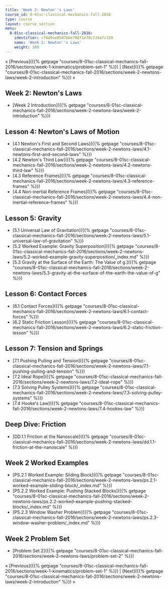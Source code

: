 ```yaml
---
title: 'Week 2: Newton''s Laws'
course_id: 8-01sc-classical-mechanics-fall-2016
type: course
layout: course_section
menu:
  8-01sc-classical-mechanics-fall-2016:
    identifier: cf6d9ae85d7b6e788f1e70cf24afc329
    name: 'Week 2: Newton''s Laws'
    weight: 380
---
```

« [Previous]({{% getpage "courses/8-01sc-classical-mechanics-fall-2016/sections/week-1-kinematics/problem-set-1" %}}) | [Next]({{% getpage "courses/8-01sc-classical-mechanics-fall-2016/sections/week-2-newtons-laws/week-2-introduction" %}}) »

Week 2: Newton's Laws
---------------------

*   [Week 2 Introduction]({{% getpage "courses/8-01sc-classical-mechanics-fall-2016/sections/week-2-newtons-laws/week-2-introduction" %}})

Lesson 4: Newton's Laws of Motion
---------------------------------

*   [4.1 Newton's First and Second Laws]({{% getpage "courses/8-01sc-classical-mechanics-fall-2016/sections/week-2-newtons-laws/4.1-newtons-first-and-second-laws" %}})
*   [4.2 Newton's Third Law]({{% getpage "courses/8-01sc-classical-mechanics-fall-2016/sections/week-2-newtons-laws/4.2-newtons-third-law" %}})
*   [4.3 Reference Frames]({{% getpage "courses/8-01sc-classical-mechanics-fall-2016/sections/week-2-newtons-laws/4.3-reference-frames" %}})
*   [4.4 Non-inertial Reference Frames]({{% getpage "courses/8-01sc-classical-mechanics-fall-2016/sections/week-2-newtons-laws/4.4-non-inertial-reference-frames" %}})

Lesson 5: Gravity
-----------------

*   [5.1 Universal Law of Gravitation]({{% getpage "courses/8-01sc-classical-mechanics-fall-2016/sections/week-2-newtons-laws/5.1-universal-law-of-gravitation" %}})
*   [5.2 Worked Example: Gravity Superposition]({{% getpage "courses/8-01sc-classical-mechanics-fall-2016/sections/week-2-newtons-laws/5.2-worked-example-gravity-superposition/_index.md" %}})
*   [5.3 Gravity at the Surface of the Earth: The Value of g.]({{% getpage "courses/8-01sc-classical-mechanics-fall-2016/sections/week-2-newtons-laws/5.3-gravity-at-the-surface-of-the-earth-the-value-of-g" %}})

Lesson 6: Contact Forces
------------------------

*   [6.1 Contact Forces]({{% getpage "courses/8-01sc-classical-mechanics-fall-2016/sections/week-2-newtons-laws/6.1-contact-forces" %}})
*   [6.2 Static Friction Lesson]({{% getpage "courses/8-01sc-classical-mechanics-fall-2016/sections/week-2-newtons-laws/6.2-static-friction-lesson" %}})

Lesson 7: Tension and Springs
-----------------------------

*   [7.1 Pushing Pulling and Tension]({{% getpage "courses/8-01sc-classical-mechanics-fall-2016/sections/week-2-newtons-laws/7.1-pushing-pulling-and-tension" %}})
*   [7.2 Ideal Rope]({{% getpage "courses/8-01sc-classical-mechanics-fall-2016/sections/week-2-newtons-laws/7.2-ideal-rope" %}})
*   [7.3 Solving Pulley Systems]({{% getpage "courses/8-01sc-classical-mechanics-fall-2016/sections/week-2-newtons-laws/7.3-solving-pulley-systems" %}})
*   [7.4 Hooke's Law]({{% getpage "courses/8-01sc-classical-mechanics-fall-2016/sections/week-2-newtons-laws/7.4-hookes-law" %}})

Deep Dive: Friction
-------------------

*   [DD.1.1 Friction at the Nanoscale]({{% getpage "courses/8-01sc-classical-mechanics-fall-2016/sections/week-2-newtons-laws/dd.1.1-friction-at-the-nanoscale" %}})

Week 2 Worked Examples
----------------------

*   [PS.2.1 Worked Example: Sliding Block]({{% getpage "courses/8-01sc-classical-mechanics-fall-2016/sections/week-2-newtons-laws/ps.2.1-worked-example-sliding-block/_index.md" %}})
*   [PS.2.2 Worked Example: Pushing Stacked Blocks]({{% getpage "courses/8-01sc-classical-mechanics-fall-2016/sections/week-2-newtons-laws/ps.2.2-worked-example-pushing-stacked-blocks/_index.md" %}})
*   [PS.2.3 Window Washer Problem]({{% getpage "courses/8-01sc-classical-mechanics-fall-2016/sections/week-2-newtons-laws/ps.2.3-window-washer-problem/_index.md" %}})

Week 2 Problem Set
------------------

*   [Problem Set 2]({{% getpage "courses/8-01sc-classical-mechanics-fall-2016/sections/week-2-newtons-laws/problem-set-2" %}})

« [Previous]({{% getpage "courses/8-01sc-classical-mechanics-fall-2016/sections/week-1-kinematics/problem-set-1" %}}) | [Next]({{% getpage "courses/8-01sc-classical-mechanics-fall-2016/sections/week-2-newtons-laws/week-2-introduction" %}}) »